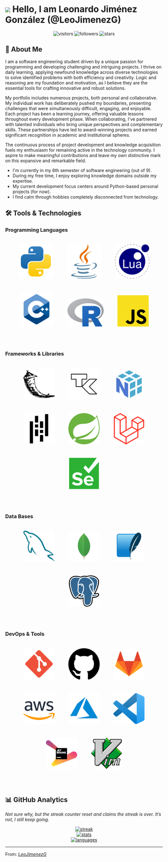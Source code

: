 # <img src="https://media.giphy.com/media/hvRJCLFzcasrR4ia7z/giphy.gif" width="30px"/> Hello, I am Leonardo Jiménez González (@LeoJimenezG) 

<div align="center">
  <img height="30em" src="https://visitor-badge.laobi.icu/badge?page_id=LeoJimenezG.LeoJimenezG" alt="visitors">
  <img height="30em" src="https://img.shields.io/github/followers/LeoJimenezG?style=flat&color=green" alt="followers">
  <img height="30em" src="https://img.shields.io/github/stars/LeoJimenezG?style=flat&color=yellow" alt="stars">
</div>


## 🧠 About Me

I am a software engineering student driven by a unique passion for programming and developing challenging and intriguing projects. I thrive on daily learning, applying newfound knowledge across diverse technologies to solve identified problems with both efficiency and creativity. Logic and reasoning are my foundation and motivation, as I believe they are the essential tools for crafting innovative and robust solutions.

My portfolio includes numerous projects, both personal and collaborative. My individual work has deliberately pushed my boundaries, presenting challenges that were simultaneously difficult, engaging, and enjoyable. Each project has been a learning journey, offering valuable lessons throughout every development phase. When collaborating, I've partnered with talented individuals who bring unique perspectives and complementary skills. These partnerships have led to award-winning projects and earned significant recognition in academic and institutional spheres.

The continuous process of project development and knowledge acquisition fuels my enthusiasm for remaining active in the technology community. I aspire to make meaningful contributions and leave my own distinctive mark on this expansive and remarkable field.


- I'm currently in my 6th semester of software engineering (out of 9).
- During my free time, I enjoy exploring knowledge domains outside my expertise.
- My current development focus centers around Python-based personal projects (for now).
- I find calm through hobbies completely disconnected from technology.

## 🛠️ Tools & Technologies

### Programming Languages
<p align="center">
  <img height="110em" src="./images/python-svgrepo-com.svg" alt="python" hspace="20" vspace="20">
  <img height="110em" src="./images/java-svgrepo-com.svg" alt="java" hspace="20" vspace="20">
  <img height="110em" src="./images/lua-svgrepo-com.svg" alt="lua" hspace="20" vspace="20">
  <img height="110em" src="./images/cpp-svgrepo-com.svg" alt="c++" hspace="20" vspace="20">
  <img height="90em" src="./images/r-project-icon.svg" alt="r" hspace="20" vspace="20">
  <img height="100em" src="./images/javascript-svgrepo-com.svg" alt="javascript" hspace="20" vspace="20">
</p>

<br />

### Frameworks & Libraries
<p align="center">
  <img height="100em" src="./images/flask-svgrepo-com.svg" alt="flask" hspace="20" vspace="20">
  <img height="100em" src="./images/tk-svgrepo-com.svg" alt="tkinter" hspace="20" vspace="20">
  <img height="100em" src="/images/numpy-svgrepo-com.svg" alt="numpy" hspace="20" vspace="20">
  <img height="100em" src="./images/pandas-svgrepo-com.svg" alt="pandas" hspace="20" vspace="20">
  <img height="100em" src="./images/spring-icon-svgrepo-com.svg" alt="springboot" hspace="20" vspace="20">
  <img height="100em" src="./images/laravel-svgrepo-com.svg" alt="laravel" hspace="20" vspace="20">
  <img height="100em" src="./images/selenium-svgrepo-com.svg" alt="selenium" hspace="20" vspace="20">
</p>

<br />

### Data Bases
<p align="center">
  <img height="100em" src="./images/mysql-svgrepo-com.svg" alt="mysql" hspace="20" vspace="20">
  <img height="100em" src="./images/mongo-svgrepo-com.svg" alt="mongodb" hspace="20" vspace="20">
  <img height="100em" src="./images/sqlite-svgrepo-com.svg" alt="sqlite" hspace="20" vspace="20">
  <img height="100em" src="./images/postgresql-svgrepo-com.svg" alt="postgresql" hspace="20" vspace="20">
</p>

<br />

### DevOps & Tools
<p align="center">
  <img height="100em" src="./images/git-svgrepo-com.svg" alt="git" hspace="20" vspace="20">
  <img height="100em" src="./images/github-142-svgrepo-com.svg" alt="github" hspace="20" vspace="20">
  <img height="100em" src="./images/gitlab-svgrepo-com.svg" alt="gitlab" hspace="20" vspace="20">
  <img height="100em" src="./images/aws-svgrepo-com.svg" alt="aws" hspace="20" vspace="20">
  <img height="100em" src="./images/azure-svgrepo-com.svg" alt="azure" hspace="20" vspace="20">
  <img height="100em" src="./images/visual-studio-code-svgrepo-com.svg" alt="vscode" hspace="20" vspace="20">
  <img height="100em" src="./images/jetbrains-svgrepo-com.svg" alt="jetbrains" hspace="20" vspace="20">
  <img height="100em" src="./images/vim-svgrepo-com.svg" alt="vim" hspace="20" vspace="20">
</p>

<br />

## 📊 GitHub Analytics

*Not sure why, but the streak counter reset and claims the streak is over. It’s not, I still keep going.*
<p align="center">
  <a href="https://github.com/LeoJimenezG">
    <img height="200em" src="https://github-readme-streak-stats.herokuapp.com/?user=LeoJimenezG&theme=chartreuse-dark&hide_border=false" alt="streak">
    <br/>
    <img height="200em" src="https://github-readme-stats.vercel.app/api?username=LeoJimenezG&theme=chartreuse-dark&show_icons=true&hide_border=false&count_private=true" alt="stats"/>
    <br/>
    <img height="200em" src="https://github-readme-stats.vercel.app/api/top-langs/?username=LeoJimenezG&theme=chartreuse-dark&show_icons=true&hide_border=false&layout=compact" alt="languages"/>
    <br/>
  </a>
</p>

---

From: *[LeoJimenezG](https://github.com/LeoJimenezG)*
